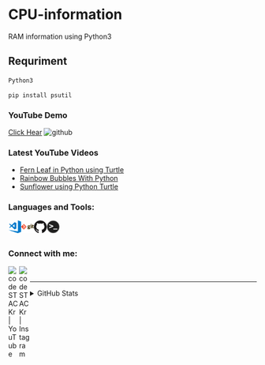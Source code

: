 # CPU-information
RAM information using Python3
## Requriment
```
Python3
```
```
pip install psutil
```

### YouTube Demo
[Click Hear](https://youtu.be/V7K4pJ1L_kA)   ![github](https://user-images.githubusercontent.com/64314222/93706374-380d5580-fb43-11ea-8a99-3a6827940e64.gif)

### Latest YouTube Videos

<!-- YOUTUBE:START -->
- [Fern Leaf in Python using Turtle](https://www.youtube.com/watch?v=WbOGNMd2O3E)
- [Rainbow Bubbles With Python](https://www.youtube.com/watch?v=G1GkKXoGn3k)
- [Sunflower using Python Turtle](https://www.youtube.com/watch?v=YJvR68p_ybk)
<!-- YOUTUBE:END -->

### Languages and Tools:

[<img align="left" alt="Visual Studio Code" width="26px" src="https://raw.githubusercontent.com/github/explore/80688e429a7d4ef2fca1e82350fe8e3517d3494d/topics/visual-studio-code/visual-studio-code.png" />][1]
[<img align="left" alt="Git" width="26px" src="https://raw.githubusercontent.com/github/explore/80688e429a7d4ef2fca1e82350fe8e3517d3494d/topics/git/git.png" />][2]
[<img align="left" alt="GitHub" width="26px" src="https://raw.githubusercontent.com/github/explore/78df643247d429f6cc873026c0622819ad797942/topics/github/github.png" />][3]
[<img align="left" alt="Terminal" width="26px" src="https://raw.githubusercontent.com/github/explore/80688e429a7d4ef2fca1e82350fe8e3517d3494d/topics/terminal/terminal.png" />][4]

<br />
<br />

### Connect with me:

[<img align="left" alt="codeSTACKr | YouTube" width="22px" src="https://cdn.jsdelivr.net/npm/simple-icons@v3/icons/youtube.svg" />][youtube]
[<img align="left" alt="codeSTACKr | Instagram" width="22px" src="https://cdn.jsdelivr.net/npm/simple-icons@v3/icons/instagram.svg" />][instagram]

<br />

[youtube]: https://www.youtube.com/channel/UCn6rJnrjdETlODG38BecyGA
[instagram]: https://instagram.com/imdarkcoder
[1]: https://code.visualstudio.com/
[2]: https://git-scm.com/download/win
[3]: https://github.com/
[4]: https://www.digitalocean.com/community/tutorials/an-introduction-to-the-linux-terminal
---

<details>
  
  <summary>GitHub Stats</summary>

  <img align="left" alt="imdarkcoder's GitHub Stats" src="https://github-readme-stats.vercel.app/api?username=imdarkcoder&show_icons=true&hide_border=true" />

</details>
